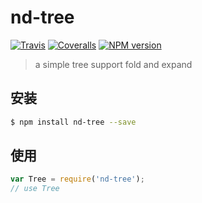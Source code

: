 # nd-tree

[![Travis](https://img.shields.io/travis/ndfront/nd-tree.svg?style=flat-square)](https://github.com/ndfront/nd-tree)
[![Coveralls](https://img.shields.io/coveralls/ndfront/nd-tree.svg?style=flat-square)](https://github.com/ndfront/nd-tree)
[![NPM version](https://img.shields.io/npm/v/nd-tree.svg?style=flat-square)](https://npmjs.org/package/nd-tree)

> a simple tree support fold and expand

## 安装

```bash
$ npm install nd-tree --save
```

## 使用

```js
var Tree = require('nd-tree');
// use Tree
```
